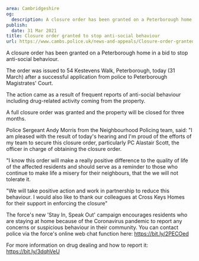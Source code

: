 ```yaml
area: Cambridgeshire
og:
  description: A closure order has been granted on a Peterborough home in a bid to stop anti-social behaviour.
publish:
  date: 31 Mar 2021
title: Closure order granted to stop anti-social behaviour
url: https://www.cambs.police.uk/news-and-appeals/Closure-order-granted-in-peterborough
```

A closure order has been granted on a Peterborough home in a bid to stop anti-social behaviour.

The order was issued to 54 Kestevens Walk, Peterborough, today (31 March) after a successful application from police to Peterborough Magistrates' Court.

The action came as a result of frequent reports of anti-social behaviour including drug-related activity coming from the property.

A full closure order was granted and the property will be closed for three months.

Police Sergeant Andy Morris from the Neighbourhood Policing team, said: "I am pleased with the result of today's hearing and I'm proud of the efforts of my team to secure this closure order, particularly PC Alastair Scott, the officer in charge of obtaining the closure order.

"I know this order will make a really positive difference to the quality of life of the affected residents and should serve as a reminder to those who continue to make life a misery for their neighbours, that the we will not tolerate it.

"We will take positive action and work in partnership to reduce this behaviour. I would also like to thank our colleagues at Cross Keys Homes for their support in enforcing the closure"

The force's new 'Stay In, Speak Out' campaign encourages residents who are staying at home because of the Coronavirus pandemic to report any concerns or suspicious behaviour in their community. You can contact police via the force's online web chat function here: https://bit.ly/2PECOed

For more information on drug dealing and how to report it: https://bit.ly/3dqhVeU
